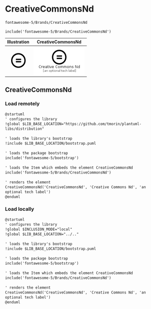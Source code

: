 # CreativeCommonsNd


```text
fontawesome-5/Brands/CreativeCommonsNd
```

```text
include('fontawesome-5/Brands/CreativeCommonsNd')
```



| Illustration | CreativeCommonsNd |
| :---: | :---: |
| ![illustration for Illustration](../../fontawesome-5/Brands/CreativeCommonsNd.png) | ![illustration for CreativeCommonsNd](../../fontawesome-5/Brands/CreativeCommonsNd.Local.png) |




## CreativeCommonsNd

### Load remotely
```plantuml
@startuml
' configures the library
!global $LIB_BASE_LOCATION="https://github.com/tmorin/plantuml-libs/distribution"

' loads the library's bootstrap
!include $LIB_BASE_LOCATION/bootstrap.puml

' loads the package bootstrap
include('fontawesome-5/bootstrap')

' loads the Item which embeds the element CreativeCommonsNd
include('fontawesome-5/Brands/CreativeCommonsNd')

' renders the element
CreativeCommonsNd('CreativeCommonsNd', 'Creative Commons Nd', 'an optional tech label')
@enduml
```

### Load locally
```plantuml
@startuml
' configures the library
!global $INCLUSION_MODE="local"
!global $LIB_BASE_LOCATION="../.."

' loads the library's bootstrap
!include $LIB_BASE_LOCATION/bootstrap.puml

' loads the package bootstrap
include('fontawesome-5/bootstrap')

' loads the Item which embeds the element CreativeCommonsNd
include('fontawesome-5/Brands/CreativeCommonsNd')

' renders the element
CreativeCommonsNd('CreativeCommonsNd', 'Creative Commons Nd', 'an optional tech label')
@enduml
```

